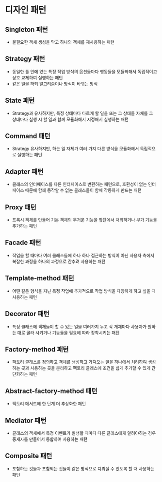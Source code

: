 # 디자인 패턴

## Singleton 패턴
- 불필요한 객체 생성을 막고 하나의 객체를 재사용하는 패턴

## Strategy 패턴
- 동일한 틀 안에 있는 특정 작업 방식의 옵션들마다 행동들을 모듈화해서 독립적이고 상호 교체하여 실행하는 패턴
- 같은 일을 하되 알고리즘이나 방식이 바뀌는 방식

## State 패턴
- Strategy과 유사하지만, 특정 상태마다 다르게 할 일을 또는 그 상태들 자체를 그 상태마다 실행 시 할 일과 함께 모듈화해서 지정해서 실행하는 패턴

## Command 패턴
- Strategy 유사하지만, 하는 일 자체가 여러 가지 다른 방식을 모듈화해서 독립적으로 실행하는 패턴

## Adapter 패턴
- 클래스의 인터페이스를 다른 인터페이스로 변환하는 패턴으로, 호환성이 없는 인터페이스 때문에 함께 동작할 수 없는 클래스들이 함께 작동하게 만드는 패턴

## Proxy 패턴
- 프록시 객체를 만들어 기본 객체의 무거운 기능을 앞단에서 처리하거나 부가 기능을 추가하는 패턴

## Facade 패턴
- 작업을 할 때마다 여러 클래스들에 하나 하나 접근하는 방식이 아닌 사용자 측에서 복잡한 과정을 하나의 과정으로 간추려 사용하는 패턴

## Template-method 패턴
- 어떤 같은 형식을 지닌 특정 작업에 추가적으로 작업 방식을 다양하게 하고 싶을 때 사용하는 패턴

## Decorator 패턴
- 특정 클래스에 객체들이 할 수 있는 일을 여러가지 두고 각 개체마다 사용자가 원하는 대로 골라 시키거나 기능들을 필요에 따라 장착시키는 패턴

## Factory-method 패턴
- 팩토리 클래스를 정의하고 객체를 생성하고 가져오는 일을 하나에서 처리하여 생성하는 곳과 사용하는 곳을 분리하고 팩토리 클래스에 조건을 쉽게 추가할 수 있게 간단화하는 패턴

## Abstract-factory-method 패턴
- 팩토리 메서드에 한 단계 더 추상화한 패턴

## Mediator 패턴
- 클래스의 객체에서 특정 이벤트가 발생할 때마다 다른 클래스에게 알려야하는 경우 중재자를 만들어서 통합하여 사용하는 패턴

## Composite 패턴
- 포함하는 것들과 포함되는 것들이 같은 방식으로 디뤄질 수 있도록 할 때 사용하는 패턴